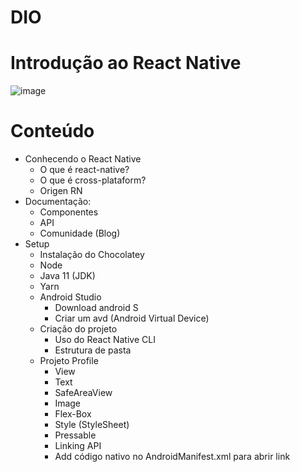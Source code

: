 # DIO
# Introdução ao React Native 

![image](https://user-images.githubusercontent.com/80922120/175396755-cb1bc954-565b-4123-822e-ddc70827ac62.png)

# Conteúdo
- Conhecendo o React Native
  - O que é react-native?
  - O que é cross-plataform?
  - Origen RN
- Documentação:
  - Componentes
  - API
  - Comunidade (Blog)
- Setup
  -  Instalação do Chocolatey
  -  Node
  -  Java 11 (JDK)
  -  Yarn
  -  Android Studio
     - Download android S
     - Criar um avd (Android Virtual Device)
  - Criação do projeto
     - Uso do React Native CLI
     - Estrutura de pasta
  - Projeto Profile
     - View
     - Text
     - SafeAreaView
     - Image
     - Flex-Box
     - Style (StyleSheet)
     - Pressable
     - Linking API
     - Add código nativo no AndroidManifest.xml para abrir link
  

